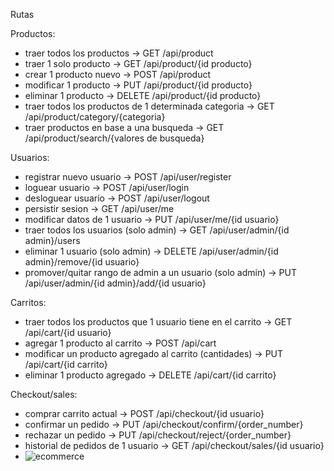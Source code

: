 Rutas

Productos:
- traer todos los productos -> GET /api/product
- traer 1 solo producto -> GET /api/product/{id producto}
- crear 1 producto nuevo -> POST /api/product
- modificar 1 producto -> PUT /api/product/{id producto}
- eliminar 1 producto -> DELETE /api/product/{id producto}
- traer todos los productos de 1 determinada categoria -> GET /api/product/category/{categoria}
- traer productos en base a una busqueda -> GET /api/product/search/{valores de busqueda}

Usuarios:
- registrar nuevo usuario -> POST /api/user/register
- loguear usuario -> POST /api/user/login
- desloguear usuario -> POST /api/user/logout
- persistir sesion -> GET /api/user/me
- modificar datos de 1 usuario -> PUT /api/user/me/{id usuario}
- traer todos los usuarios (solo admin) -> GET /api/user/admin/{id admin}/users
- eliminar 1 usuario (solo admin) -> DELETE /api/user/admin/{id admin}/remove/{id usuario}
- promover/quitar rango de admin a un usuario (solo admin) -> PUT /api/user/admin/{id admin}/add/{id usuario}

Carritos:
- traer todos los productos que 1 usuario tiene en el carrito -> GET /api/cart/{id usuario}
- agregar 1 producto al carrito -> POST /api/cart
- modificar un producto agregado al carrito (cantidades) -> PUT /api/cart/{id carrito}
- eliminar 1 producto agregado -> DELETE /api/cart/{id carrito}

Checkout/sales:
- comprar carrito actual -> POST /api/checkout/{id usuario}
- confirmar un pedido -> PUT /api/checkout/confirm/{order_number}
- rechazar un pedido -> PUT /api/checkout/reject/{order_number}
- historial de pedidos de 1 usuario -> GET /api/checkout/sales/{id usuario}
- ![ecommerce](https://user-images.githubusercontent.com/101586972/187287437-cb1cf074-7544-494e-a879-aa366e8657ce.png)
